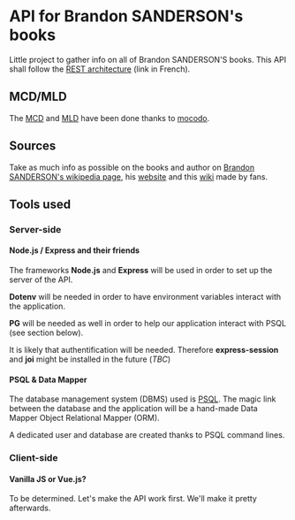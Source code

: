 # API for Brandon SANDERSON's books

Little project to gather info on all of Brandon SANDERSON'S books.
This API shall follow the [REST architecture](https://practicalprogramming.fr/api-rest) (link in French).

## MCD/MLD

The [MCD](./conception/mcd.md) and [MLD](./conception/mld.md) have been done thanks to [mocodo](http://mocodo.wingi.net/).

## Sources

Take as much info as possible on the books and author on [Brandon SANDERSON's wikipedia page](https://en.wikipedia.org/wiki/Brandon_Sanderson), his [website](https://www.brandonsanderson.com/) and this [wiki](https://coppermind.net/wiki/Coppermind:Welcome) made by fans.


## Tools used

### Server-side

#### Node.js / Express and their friends

The frameworks __Node.js__ and __Express__ will be used in order to set up the server of the API.

__Dotenv__ will be needed in order to have environment variables interact with the application.

__PG__ will be needed as well in order to help our application interact with PSQL (see section below).

It is likely that authentification will be needed. Therefore __express-session__ and __joi__ might be installed in the future (*TBC*)

#### PSQL & Data Mapper

The database management system (DBMS) used is [PSQL](https://www.postgresql.org/docs/13/app-psql.html).
The magic link between the database and the application will be a hand-made Data Mapper Object Relational Mapper (ORM).

A dedicated user and database are created thanks to PSQL command lines.


### Client-side

#### Vanilla JS or Vue.js?

To be determined. Let's make the API work first. We'll make it pretty afterwards.
